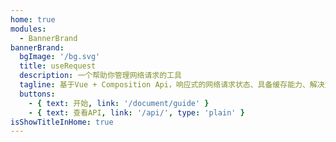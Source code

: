 ```yaml
---
home: true
modules:
  - BannerBrand
bannerBrand:
  bgImage: '/bg.svg'
  title: useRequest
  description: 一个帮助你管理网络请求的工具
  tagline: 基于Vue + Composition Api，响应式的网络请求状态、具备缓存能力、解决竞态问题、能够真正地取消网络请求、极致轻量化的一个工具库
  buttons:
    - { text: 开始, link: '/document/guide' }
    - { text: 查看API, link: '/api/', type: 'plain' }
isShowTitleInHome: true
---
```

